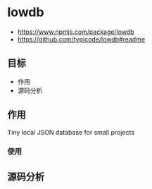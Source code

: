 # lowdb

- https://www.npmjs.com/package/lowdb
- https://github.com/typicode/lowdb#readme

## 目标

- 作用
- 源码分析

## 作用

Tiny local JSON database for small projects

### 使用


## 源码分析

